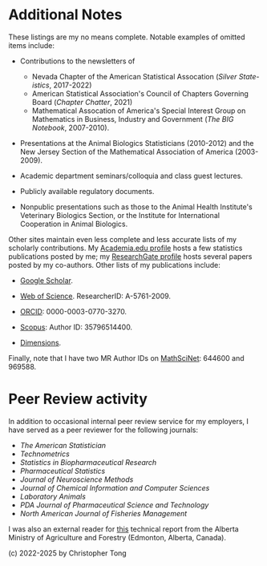 # Additional Notes

These listings are my no means complete.  Notable examples of omitted items include:

- Contributions to the newsletters of 
  - Nevada Chapter of the American Statistical Assocation (*Silver State-istics*, 2017-2022)
  - American Statistical Association's Council of Chapters Governing Board (*Chapter Chatter*, 2021)
  - Mathematical Assocation of America's Special Interest Group on Mathematics in Business, Industry and Government (*The BIG Notebook*, 2007-2010).

- Presentations at the Animal Biologics Statisticians (2010-2012) and the New Jersey Section of the Mathematical Association of America (2003-2009).

- Academic department seminars/colloquia and class guest lectures.

- Publicly available regulatory documents.

- Nonpublic presentations such as those to the Animal Health Institute's Veterinary Biologics Section, or the Institute for International Cooperation in Animal Biologics.

Other sites maintain even less complete and less accurate lists of my scholarly contributions.  My [Academia.edu profile](http://independent.academia.edu/ChristopherTong) hosts a few statistics publications posted by me; my [ResearchGate profile](https://www.researchgate.net/profile/Christopher_Tong) hosts several papers posted by my co-authors.  Other lists of my publications include:

- [Google Scholar](https://scholar.google.com/citations?user=TKoJwycAAAAJ&hl=en).

- [Web of Science](https://www.webofscience.com/wos/author/record/1324289).  ResearcherID:  A-5761-2009.

- [ORCID](http://orcid.org/0000-0003-0770-3270):  0000-0003-0770-3270.

- [Scopus](https://www.scopus.com/authid/detail.uri?authorId=35796514400):  Author ID: 35796514400.

- [Dimensions](https://app.dimensions.ai/details/entities/publication/author/ur.014115160135.43).

Finally, note that I have two MR Author IDs on [MathSciNet](https://mathscinet.ams.org/):  644600 and 969588.

# Peer Review activity

In addition to occasional internal peer review service for my employers, I have served as a peer reviewer for the following journals:

- *The American Statistician*
- *Technometrics*
- *Statistics in Biopharmaceutical Research*
- *Pharmaceutical Statistics*
- *Journal of Neuroscience Methods*
- *Journal of Chemical Information and Computer Sciences*
- *Laboratory Animals*
- *PDA Journal of Pharmaceutical Science and Technology*
- *North American Journal of Fisheries Management*

I was also an external reader for [this](https://open.alberta.ca/publications/9781460143759#summary) technical report from the Alberta Ministry of Agriculture and Forestry (Edmonton, Alberta, Canada).

(c) 2022-2025 by Christopher Tong
